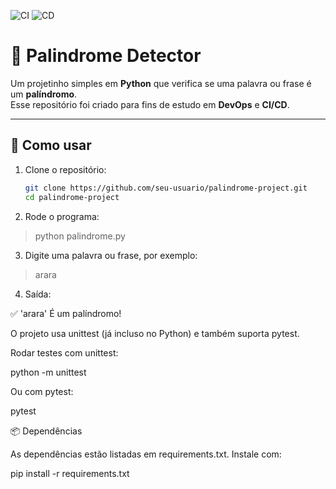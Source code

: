 ![CI](https://github.com/ruangonzalez/palindrome-project/actions/workflows/ci.yml/badge.svg)
![CD](https://github.com/ruangonzalez/palindrome-project/actions/workflows/cd.yml/badge.svg)

# 🔁 Palindrome Detector

Um projetinho simples em **Python** que verifica se uma palavra ou frase é um **palíndromo**.  
Esse repositório foi criado para fins de estudo em **DevOps** e **CI/CD**.

---

## 🚀 Como usar

1. Clone o repositório:
   ```bash
   git clone https://github.com/seu-usuario/palindrome-project.git
   cd palindrome-project
2. Rode o programa:

  > python palindrome.py


3. Digite uma palavra ou frase, por exemplo:

 > arara

4. Saída:

✅ 'arara' É um palíndromo!

O projeto usa unittest (já incluso no Python) e também suporta pytest.

Rodar testes com unittest:

python -m unittest


Ou com pytest:

pytest

📦 Dependências

As dependências estão listadas em requirements.txt.
Instale com:

pip install -r requirements.txt
